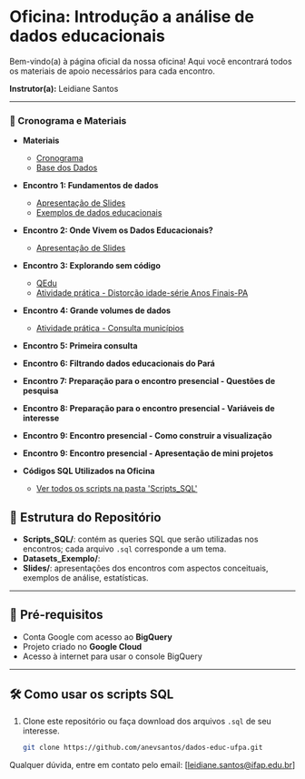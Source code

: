 # Oficina: Introdução a análise de dados educacionais

Bem-vindo(a) à página oficial da nossa oficina! Aqui você encontrará todos os materiais de apoio necessários para cada encontro.

**Instrutor(a):** Leidiane Santos

---

### 📅 Cronograma e Materiais
* **Materiais**
    * [Cronograma](cronograma_oficina_dados.pdf)
    * [Base dos Dados](https://basedosdados.org/)    

* **Encontro 1: Fundamentos de dados**
    * [Apresentação de Slides](mod1_1.pdf)
    * [Exemplos de dados educacionais](apoio_mod1.pdf) 
    
* **Encontro 2: Onde Vivem os Dados Educacionais?**
    * [Apresentação de Slides](mod1_2.pdf)
   
* **Encontro 3: Explorando sem código**
   *  [QEdu](https://qedu.org.br/)
   *  [Atividade prática - Distorção idade-série Anos Finais-PA](distorcao_idade_serie_pa_2023-AF.xlsx)
  
* **Encontro 4: Grande volumes de dados**
   *  [Atividade prática - Consulta municípios](cod_municipio_pa)

* **Encontro 5: Primeira consulta**

* **Encontro 6: Filtrando dados educacionais do Pará**

* **Encontro 7: Preparação para o encontro presencial - Questões de pesquisa**

* **Encontro 8: Preparação para o encontro presencial - Variáveis de interesse**

* **Encontro 9: Encontro presencial - Como construir a visualização**

* **Encontro 9: Encontro presencial - Apresentação de mini projetos**

* **Códigos SQL Utilizados na Oficina**
    * [Ver todos os scripts na pasta 'Scripts_SQL'](cod_municipio_pa)

## 📂 Estrutura do Repositório

- **Scripts_SQL/**: contém as queries SQL que serão utilizadas nos encontros; cada arquivo `.sql` corresponde a um tema.  
- **Datasets_Exemplo/**:   
- **Slides/**: apresentações dos encontros com aspectos conceituais, exemplos de análise, estatísticas.  

---

## 🔧 Pré-requisitos

- Conta Google com acesso ao **BigQuery**  
- Projeto criado no **Google Cloud**  
- Acesso à internet para usar o console BigQuery  

---

## 🛠️ Como usar os scripts SQL

1. Clone este repositório ou faça download dos arquivos `.sql` de seu interesse.  
   ```bash
   git clone https://github.com/anevsantos/dados-educ-ufpa.git


Qualquer dúvida, entre em contato pelo email: [leidiane.santos@ifap.edu.br]
